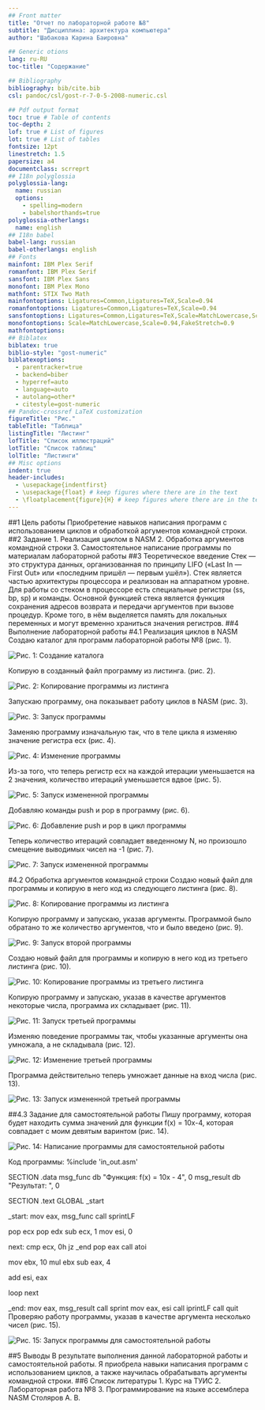 ```yaml
---
## Front matter
title: "Отчет по лабораторной работе №8"
subtitle: "Дисциплина: архитектура компьютера"
author: "Шабакова Карина Баировна"

## Generic otions
lang: ru-RU
toc-title: "Содержание"

## Bibliography
bibliography: bib/cite.bib
csl: pandoc/csl/gost-r-7-0-5-2008-numeric.csl

## Pdf output format
toc: true # Table of contents
toc-depth: 2
lof: true # List of figures
lot: true # List of tables
fontsize: 12pt
linestretch: 1.5
papersize: a4
documentclass: scrreprt
## I18n polyglossia
polyglossia-lang:
  name: russian
  options:
	- spelling=modern
	- babelshorthands=true
polyglossia-otherlangs:
  name: english
## I18n babel
babel-lang: russian
babel-otherlangs: english
## Fonts
mainfont: IBM Plex Serif
romanfont: IBM Plex Serif
sansfont: IBM Plex Sans
monofont: IBM Plex Mono
mathfont: STIX Two Math
mainfontoptions: Ligatures=Common,Ligatures=TeX,Scale=0.94
romanfontoptions: Ligatures=Common,Ligatures=TeX,Scale=0.94
sansfontoptions: Ligatures=Common,Ligatures=TeX,Scale=MatchLowercase,Scale=0.94
monofontoptions: Scale=MatchLowercase,Scale=0.94,FakeStretch=0.9
mathfontoptions:
## Biblatex
biblatex: true
biblio-style: "gost-numeric"
biblatexoptions:
  - parentracker=true
  - backend=biber
  - hyperref=auto
  - language=auto
  - autolang=other*
  - citestyle=gost-numeric
## Pandoc-crossref LaTeX customization
figureTitle: "Рис."
tableTitle: "Таблица"
listingTitle: "Листинг"
lofTitle: "Список иллюстраций"
lotTitle: "Список таблиц"
lolTitle: "Листинги"
## Misc options
indent: true
header-includes:
  - \usepackage{indentfirst}
  - \usepackage{float} # keep figures where there are in the text
  - \floatplacement{figure}{H} # keep figures where there are in the text
---
```

##1	Цель работы
Приобретение навыков написания программ с использованием циклов и обработкой аргументов командной строки.
##2	Задание
    1. Реализация циклом в NASM
    2. Обработка аргументов командной строки
    3. Самостоятельное написание программы по материалам лабораторной работы
##3	Теоретическое введение
Стек — это структура данных, организованная по принципу LIFO («Last In — First Out» или «последним пришёл — первым ушёл»). Стек является частью архитектуры процессора и реализован на аппаратном уровне. Для работы со стеком в процессоре есть специальные регистры (ss, bp, sp) и команды. Основной функцией стека является функция сохранения адресов возврата и передачи аргументов при вызове процедур. Кроме того, в нём выделяется память для локальных переменных и могут временно храниться значения регистров.
##4	Выполнение лабораторной работы
#4.1	Реализация циклов в NASM
Создаю каталог для программ лабораторной работы №8 (рис. 1).

![Рис. 1: Создание каталога](https://github.com/dazz4q/study_2024-2025_arh-pc/blob/master/labs/lab08/report/image/1.png)

Копирую в созданный файл программу из листинга. (рис. 2).

![Рис. 2: Копирование программы из листинга](https://github.com/dazz4q/study_2024-2025_arh-pc/blob/master/labs/lab08/report/image/2.png)

Запускаю программу, она показывает работу циклов в NASM (рис. 3).

![Рис. 3: Запуск программы](https://github.com/dazz4q/study_2024-2025_arh-pc/blob/master/labs/lab08/report/image/3.png)

Заменяю программу изначальную так, что в теле цикла я изменяю значение регистра ecx (рис. 4).

![Рис. 4: Изменение программы](https://github.com/dazz4q/study_2024-2025_arh-pc/blob/master/labs/lab08/report/image/4.png)

Из-за того, что теперь регистр ecx на каждой итерации уменьшается на 2 значения, количество итераций уменьшается вдвое (рис. 5).

![Рис. 5: Запуск измененной программы](https://github.com/dazz4q/study_2024-2025_arh-pc/blob/master/labs/lab08/report/image/5.png)

Добавляю команды push и pop в программу (рис. 6).

![Рис. 6: Добавление push и pop в цикл программы](https://github.com/dazz4q/study_2024-2025_arh-pc/blob/master/labs/lab08/report/image/6.png)

Теперь количество итераций совпадает введенному N, но произошло смещение выводимых чисел на -1 (рис. 7).

![Рис. 7: Запуск измененной программы](https://github.com/dazz4q/study_2024-2025_arh-pc/blob/master/labs/lab08/report/image/7.png)

#4.2	Обработка аргументов командной строки
Создаю новый файл для программы и копирую в него код из следующего листинга (рис. 8).

![Рис. 8: Копирование программы из листинга](https://github.com/dazz4q/study_2024-2025_arh-pc/blob/master/labs/lab08/report/image/8.png)

Копирую программу и запускаю, указав аргументы. Программой было обратано то же количество аргументов, что и было введено (рис. 9).

![Рис. 9: Запуск второй программы](https://github.com/dazz4q/study_2024-2025_arh-pc/blob/master/labs/lab08/report/image/9.png)

Создаю новый файл для программы и копирую в него код из третьего листинга (рис. 10).

![Рис. 10: Копирование программы из третьего листинга](https://github.com/dazz4q/study_2024-2025_arh-pc/blob/master/labs/lab08/report/image/10.png)

Копирую программу и запускаю, указав в качестве аргументов некоторые числа, программа их складывает (рис. 11).

![Рис. 11: Запуск третьей программы](https://github.com/dazz4q/study_2024-2025_arh-pc/blob/master/labs/lab08/report/image/11.png)

Изменяю поведение программы так, чтобы указанные аргументы она умножала, а не складывала (рис. 12).

![Рис. 12: Изменение третьей программы](https://github.com/dazz4q/study_2024-2025_arh-pc/blob/master/labs/lab08/report/image/12.png)

Программа действительно теперь умножает данные на вход числа (рис. 13).

![Рис. 13: Запуск измененной третьей программы](https://github.com/dazz4q/study_2024-2025_arh-pc/blob/master/labs/lab08/report/image/13.png)

##4.3	Задание для самостоятельной работы
Пишу программу, которая будет находить сумма значений для функции f(x) = 10x-4, которая совпадает с моим девятым варинтом (рис. 14).

![Рис. 14: Написание программы для самостоятельной работы](https://github.com/dazz4q/study_2024-2025_arh-pc/blob/master/labs/lab08/report/image/14.png)

Код программы:
%include 'in_out.asm'

SECTION .data
msg_func db "Функция: f(x) = 10x - 4", 0
msg_result db "Результат: ", 0

SECTION .text
GLOBAL _start

_start:
mov eax, msg_func
call sprintLF

pop ecx
pop edx
sub ecx, 1
mov esi, 0

next:
cmp ecx, 0h
jz _end
pop eax
call atoi

mov ebx, 10
mul ebx
sub eax, 4

add esi, eax

loop next

_end: 
mov eax, msg_result
call sprint
mov eax, esi
call iprintLF
call quit
Проверяю работу программы, указав в качестве аргумента несколько чисел (рис. 15).

![Рис. 15: Запуск программы для самостоятельной работы](https://github.com/dazz4q/study_2024-2025_arh-pc/blob/master/labs/lab08/report/image/15.png)

##5	Выводы
В результате выполнения данной лабораторной работы и самостоятельной работы. Я приобрела навыки написания программ с использованием циклов, а также научилась обрабатывать аргументы командной строки.
##6	Список литературы
    1. Курс на ТУИС
    2. Лабораторная работа №8
    3. Программирование на языке ассемблера NASM Столяров А. В.

